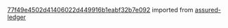 [77f49e4502d41406022d449916b1eabf32b7e092](https://github.com/insolar/assured-ledger/commit/77f49e4502d41406022d449916b1eabf32b7e092) imported from [assured-ledger](https://github.com/insolar/assured-ledger)
